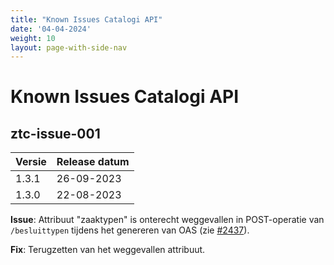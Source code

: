 ```yaml
---
title: "Known Issues Catalogi API"
date: '04-04-2024'
weight: 10
layout: page-with-side-nav
---
```


# Known Issues Catalogi API

## ztc-issue-001

Versie   | Release datum
-------- | -------------
1.3.1    | 26-09-2023
1.3.0    | 22-08-2023

**Issue**: Attribuut "zaaktypen" is onterecht weggevallen in POST-operatie van `/besluittypen` tijdens het genereren van OAS (zie [#2437](https://github.com/VNG-Realisatie/gemma-zaken/issues/2437)).

**Fix**: Terugzetten van het weggevallen attribuut.
